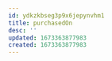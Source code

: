 ```yaml
---
id: ydkzkbseg3p9x6jepynvhm1
title: purchasedOn
desc: ''
updated: 1673363877983
created: 1673363877983
---
```

